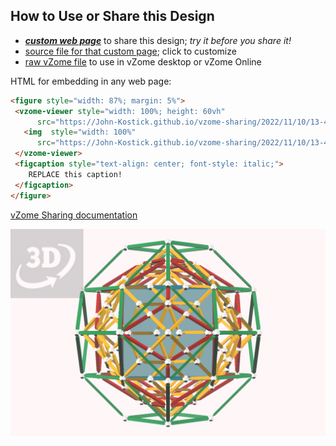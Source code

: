 
## How to Use or Share this Design

 - [***custom web page***][post] to share this design; *try it before you share it!*
 - [source file for that custom page][source]; click to customize
 - [raw vZome file][raw] to use in vZome desktop or vZome Online
 
 HTML for embedding in any web page:
 ```html
<figure style="width: 87%; margin: 5%">
  <vzome-viewer style="width: 100%; height: 60vh"
       src="https://John-Kostick.github.io/vzome-sharing/2022/11/10/13-42-36-Zonohedra-Coincidence-2/Zonohedra-Coincidence-2.vZome" >
    <img  style="width: 100%"
       src="https://John-Kostick.github.io/vzome-sharing/2022/11/10/13-42-36-Zonohedra-Coincidence-2/Zonohedra-Coincidence-2.png" >
  </vzome-viewer>
  <figcaption style="text-align: center; font-style: italic;">
     REPLACE this caption!
  </figcaption>
</figure>
 ```

[vZome Sharing documentation](https://vzome.github.io/vzome/sharing.html#how-it-works)

![Image](<Zonohedra-Coincidence-2.png>)


[post]: <https://John-Kostick.github.io/vzome-sharing/2022/11/10/Zonohedra-Coincidence-2-13-42-36.html>
[source]: <https://github.com/John-Kostick/vzome-sharing/edit/main/_posts/2022-11-10-Zonohedra-Coincidence-2-13-42-36.md>
[raw]: <https://raw.githubusercontent.com/John-Kostick/vzome-sharing/main/2022/11/10/13-42-36-Zonohedra-Coincidence-2/Zonohedra-Coincidence-2.vZome>